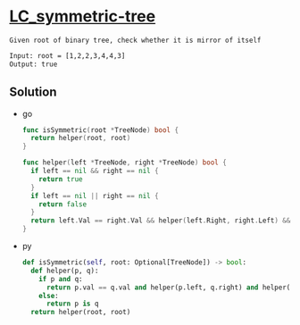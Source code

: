# [LC_symmetric-tree](https://leetcode.com/problems/symmetric-tree)

```en
Given root of binary tree, check whether it is mirror of itself
```

```txt
Input: root = [1,2,2,3,4,4,3]
Output: true
```

## Solution

* go

  ```go
  func isSymmetric(root *TreeNode) bool {
    return helper(root, root)
  }

  func helper(left *TreeNode, right *TreeNode) bool {
    if left == nil && right == nil {
      return true
    }
    if left == nil || right == nil {
      return false
    }
    return left.Val == right.Val && helper(left.Right, right.Left) && helper(left.Left, right.Right)
  }
  ```

* py

  ```py
  def isSymmetric(self, root: Optional[TreeNode]) -> bool:
    def helper(p, q):
      if p and q:
        return p.val == q.val and helper(p.left, q.right) and helper(p.right, q.left)
      else:
        return p is q
    return helper(root, root)
  ```
